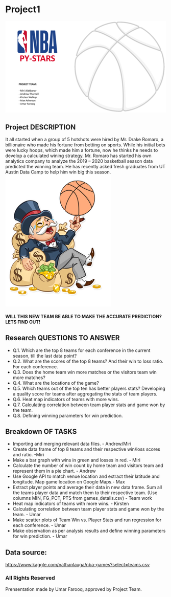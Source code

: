 # Project1

![icon](Images/1.PNG)

## Project DESCRIPTION

It all started when a group of 5 hotshots were hired by Mr. Drake Romaro, a billionaire who made his fortune from betting on sports. While his initial bets were lucky hoops, which made him a fortune, now he thinks he needs to develop a calculated wining strategy.
Mr. Romaro has started his own analytics company to analyze the 2019 – 2020 basketball season data predicted the winning team. He has recently asked fresh graduates from UT Austin Data Camp to help him win big this season.
![icon](Images/2.PNG)

#### WILL THIS NEW TEAM BE ABLE TO MAKE THE ACCURATE PREDICTION? LETS FIND OUT!

## Research QUESTIONS TO ANSWER

* Q.1. Which are the top 8 teams for each conference in the current season, till the last data point?
* Q.2. What are the scores of the top 8 teams? And their win to loss ratio. For each conference.
* Q.3. Does the home team win more matches or the visitors team win more matches?
* Q.4. What are the locations of the game?
* Q.5. Which teams out of the top ten has better players stats? Developing a quality score for teams after aggregating the stats of team players.
* Q.6. Heat map indicators of teams with more wins. 
* Q.7. Calculating correlation between team player stats and game won by the team.
* Q.8. Defining winning parameters for win prediction.

## Breakdown OF TASKS

* Importing and merging relevant data files. - Andrew/Miri
* Create data frame of top 8 teams and their respective win/loss scores and ratio. -Miri
* Make a bar graph with wins in green and losses in red. - Miri
* Calculate the number of win count by home team and visitors team and represent them in a pie chart. - Andrew 
* Use Google API to match venue location and extract their latitude and longitude. Map game location on Google Maps.- Max
* Extract player points and average their data in new data frame. Sum all the teams player data and match them to their respective team. (Use columns MIN, FG_PCT, PTS from games_details.csv) - Team work 
* Heat map indicators of teams with more wins. - Kirsten
* Calculating correlation between team player stats and game won by the team. - Umar
* Make scatter plots of Team Win vs. Player Stats and run regression for each conference. - Umar 
* Make observation as per analysis results and define winning parameters for win prediction. - Umar



## Data source:
https://www.kaggle.com/nathanlauga/nba-games?select=teams.csv

### All Rights Reserved
Prensentation made by Umar Farooq, approved by Project Team.





